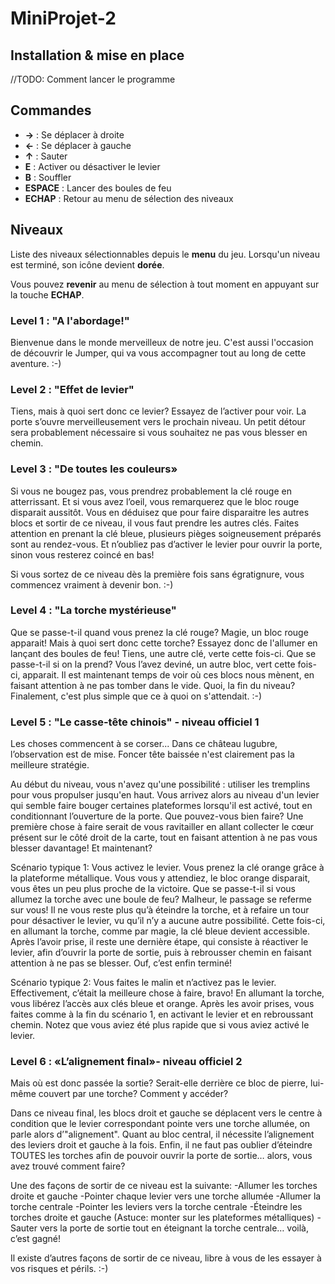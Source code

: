 # MiniProjet-2

## Installation & mise en place

//TODO: Comment lancer le programme

## Commandes

 * **→** : Se déplacer à droite
 * **←** : Se déplacer à gauche
 * **↑** : Sauter
 * **E** : Activer ou désactiver le levier
 * **B** : Souffler
 * **ESPACE** : Lancer des boules de feu
 * **ECHAP** : Retour au menu de sélection des niveaux

## Niveaux

Liste des niveaux sélectionnables depuis le **menu** du jeu. Lorsqu'un niveau est terminé, son icône devient **dorée**.

Vous pouvez **revenir** au menu de sélection à tout moment en appuyant sur la touche **ECHAP**.

### Level 1 : "A l'abordage!"
Bienvenue dans le monde merveilleux de notre jeu. C'est aussi l'occasion de découvrir le Jumper, qui va vous accompagner tout au long de cette aventure. :-)

### Level 2 : "Effet de levier"
Tiens, mais à quoi sert donc ce levier? Essayez de l’activer pour voir. La porte s’ouvre merveilleusement vers le prochain niveau. Un petit détour sera probablement nécessaire si vous souhaitez ne pas vous blesser en chemin.

### Level 3 : "De toutes les couleurs»
Si vous ne bougez pas, vous prendrez probablement la clé rouge en atterrissant. Et si vous avez l’oeil, vous remarquerez que le bloc rouge disparait aussitôt. Vous en déduisez que pour faire disparaitre les autres blocs et sortir de ce niveau, il vous faut prendre les autres clés. Faites attention en prenant la clé bleue, plusieurs pièges soigneusement préparés sont au rendez-vous. Et n’oubliez pas d’activer le levier pour ouvrir la porte, sinon vous resterez coincé en bas!

Si vous sortez de ce niveau dès la première fois sans égratignure, vous commencez vraiment à devenir bon. :-)

### Level 4 : "La torche mystérieuse"
Que se passe-t-il quand vous prenez la clé rouge? Magie, un bloc rouge apparait!
Mais à quoi sert donc cette torche? Essayez donc de l'allumer en lançant des boules de feu! Tiens, une autre clé, verte cette fois-ci. Que se passe-t-il si on la prend? Vous l’avez deviné, un autre bloc, vert cette fois-ci, apparait. Il est maintenant temps de voir où ces blocs nous mènent, en faisant attention à ne pas tomber dans le vide. Quoi, la fin du niveau? Finalement, c'est plus simple que ce à quoi on s'attendait. :-)

### Level 5 : "Le casse-tête chinois" - niveau officiel 1
Les choses commencent à se corser... Dans ce château lugubre, l’observation est de mise. Foncer tête baissée n'est clairement pas la meilleure stratégie.

Au début du niveau, vous n'avez qu'une possibilité : utiliser les tremplins pour vous propulser jusqu'en haut. Vous arrivez alors au niveau d'un levier qui semble faire bouger certaines plateformes lorsqu'il est activé, tout en conditionnant l’ouverture de la porte.   Que pouvez-vous bien faire? Une première chose à faire serait de vous ravitailler en allant collecter le cœur présent sur le côté droit de la carte, tout en faisant attention à ne pas vous blesser davantage! Et maintenant?


Scénario typique 1: Vous activez le levier.
Vous prenez la clé orange grâce à la plateforme métallique. Vous vous y attendiez, le bloc orange disparait, vous êtes un peu plus proche de la victoire. Que se passe-t-il si vous allumez la torche avec une boule de feu? Malheur, le passage se referme sur vous! Il ne vous reste plus qu’à éteindre la torche, et à refaire un tour pour désactiver le levier, vu qu’il n’y a aucune autre possibilité. Cette fois-ci, en allumant la torche, comme par magie, la clé bleue devient accessible. Après l’avoir prise, il reste une dernière étape, qui consiste à réactiver le levier, afin d’ouvrir la porte de sortie, puis à rebrousser chemin en faisant attention à ne pas se blesser. Ouf, c’est enfin terminé! 


Scénario typique 2: Vous faites le malin et n’activez pas le levier.
Effectivement, c’était la meilleure chose à faire, bravo! En allumant la torche, vous libérez l’accès aux clés bleue et orange. Après les avoir prises, vous faites comme à la fin du scénario 1, en activant le levier et en rebroussant chemin. Notez que vous aviez été plus rapide que si vous aviez activé le levier.

### Level 6 : «L’alignement final»- niveau officiel 2
Mais où est donc passée la sortie? Serait-elle derrière ce bloc de pierre, lui-même couvert par une torche? Comment y accéder?

Dans ce niveau final, les blocs droit et gauche se déplacent vers le centre à condition que le levier correspondant pointe vers une torche allumée, on parle alors d’"alignement". Quant au bloc central, il nécessite l’alignement des leviers droit et gauche à la fois. Enfin, il ne faut pas oublier d’éteindre TOUTES les torches afin de pouvoir ouvrir la porte de sortie… alors, vous avez trouvé comment faire?

Une des façons de sortir de ce niveau est la suivante:
-Allumer les torches droite et gauche
-Pointer chaque levier vers une torche allumée
-Allumer la torche centrale
-Pointer les leviers vers la torche centrale
-Éteindre les torches droite et gauche
(Astuce: monter sur les plateformes métalliques)
-Sauter vers la porte de sortie tout en éteignant la torche centrale… voilà, c’est gagné!

Il existe d’autres façons de sortir de ce niveau, libre à vous de les essayer à vos risques et périls. :-)



